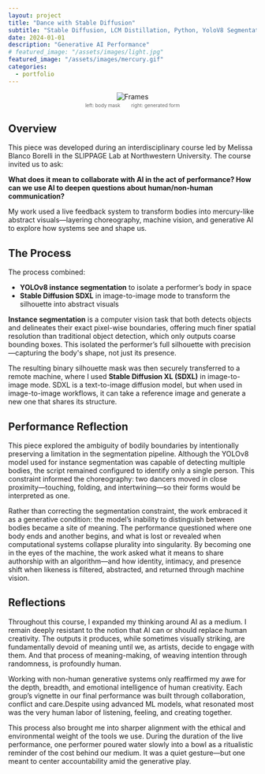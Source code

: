 ```yaml
---
layout: project
title: "Dance with Stable Diffusion"
subtitle: "Stable Diffusion, LCM Distillation, Python, YoloV8 Segmentation, OpenCV, Isadora"
date: 2024-01-01
description: "Generative AI Performance"
# featured_image: "/assets/images/light.jpg" 
featured_image: "/assets/images/mercury.gif"
categories:
  - portfolio
---
```

<div style="display: flex; flex-direction: column; align-items: center; text-align: center;">
  <img src="{{site.baseurl}}/assets/images/side_by_side.gif" alt="Frames" style="max-width: 100%; height: auto;" />
  <div style="font-size: 0.7em; color: #666; margin-top: 4px;">
          left: body mask       
    right: generated form
  </div>
</div>

## Overview 
This piece was developed during an interdisciplinary course led by Melissa Blanco Borelli in the SLIPPAGE Lab at Northwestern University. The course invited us to ask:

**What does it mean to collaborate with AI in the act of performance? How can we use AI to deepen questions about human/non-human communication?**

My work used a live feedback system to transform bodies into mercury-like abstract visuals—layering choreography, machine vision, and generative AI to explore how systems see and shape us.


## The Process 
The process combined:
- **YOLOv8 instance segmentation** to isolate a performer’s body in space
- **Stable Diffusion SDXL** in image-to-image mode to transform the silhouette into abstract visuals 

**Instance segmentation** is a computer vision task that both detects objects and delineates their exact pixel-wise boundaries, offering much finer spatial resolution than traditional object detection, which only outputs coarse bounding boxes. This isolated the performer’s full silhouette with precision—capturing the body's shape, not just its presence.

The resulting binary silhouette mask was then securely transferred to a remote machine, where I used **Stable Diffusion XL (SDXL)** in image-to-image mode. SDXL is a text-to-image diffusion model, but when used in image-to-image workflows, it can take a reference image and generate a new one that shares its structure.


## Performance Reflection
This piece explored the ambiguity of bodily boundaries by intentionally preserving a limitation in the segmentation pipeline. Although the YOLOv8 model used for instance segmentation was capable of detecting multiple bodies, the script remained configured to identify only a single person. This constraint informed the choreography: two dancers moved in close proximity—touching, folding, and intertwining—so their forms would be interpreted as one.

Rather than correcting the segmentation constraint, the work embraced it as a generative condition: the model’s inability to distinguish between bodies became a site of meaning. The performance questioned where one body ends and another begins, and what is lost or revealed when computational systems collapse plurality into singularity. By becoming one in the eyes of the machine, the work asked what it means to share authorship with an algorithm—and how identity, intimacy, and presence shift when likeness is filtered, abstracted, and returned through machine vision.


## Reflections
Throughout this course, I expanded my thinking around AI as a medium. I remain deeply resistant to the notion that AI can or should replace human creativity. The outputs it produces, while sometimes visually striking, are fundamentally devoid of meaning until we, as artists, decide to engage with them. And that process of meaning-making, of weaving intention through randomness, is profoundly human.

Working with non-human generative systems only reaffirmed my awe for the depth, breadth, and emotional intelligence of human creativity. Each group’s vignette in our final performance was built through collaboration, conflict and care.Despite using advanced ML models, what resonated most was the very human labor of listening, feeling, and creating together.

This process also brought me into sharper alignment with the ethical and environmental weight of the tools we use. During the duration of the live performance, one performer poured water slowly into a bowl as a ritualistic reminder of the cost behind our medium. It was a quiet gesture—but one meant to center accountability amid the generative play. 